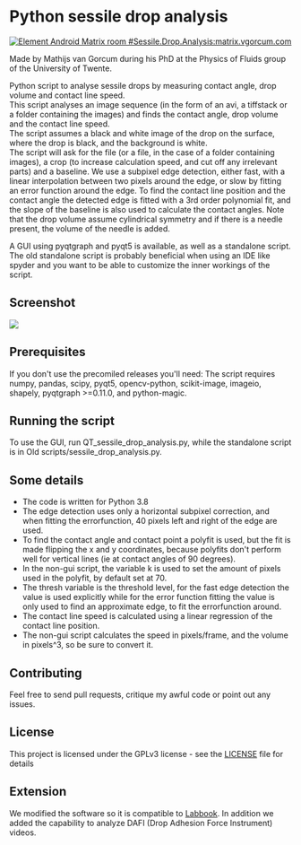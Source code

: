 # Python sessile drop analysis
[![Element Android Matrix room #Sessile.Drop.Analysis:matrix.vgorcum.com](https://img.shields.io/matrix/Sessile.Drop.Analysis:matrix.vgorcum.com.svg?label=%23Sessile.Drop.Analysis:matrix.vgorcum.com&logo=matrix&server_fqdn=matrix.org)](https://matrix.to/#/#Sessile.Drop.Analysis:matrix.vgorcum.com)

Made by Mathijs van Gorcum during his PhD at the Physics of Fluids group of the University of Twente.

Python script to analyse sessile drops by measuring contact angle, drop volume and contact line speed.  
This script analyses an image sequence (in the form of an avi, a tiffstack or a folder containing the images) and finds the contact angle, drop volume and the contact line speed.  
The script assumes a black and white image of the drop on the surface, where the drop is black, and the background is white.  
The script will ask for the file (or a file, in the case of a folder containing images), a crop (to increase calculation speed, and cut off any irrelevant parts) and a baseline.
We use a subpixel edge detection, either fast, with a linear interpolation between two pixels around the edge, or slow by fitting an error function around the edge.
To find the contact line position and the contact angle the detected edge is fitted with a 3rd order polynomial fit, and the slope of the baseline is also used to calculate the contact angles.
Note that the drop volume assume cylindrical symmetry and if there is a needle present, the volume of the needle is added.

A GUI using pyqtgraph and pyqt5 is available, as well as a standalone script. The old standalone script is probably beneficial when using an IDE like spyder and you want to be able to customize the inner workings of the script.

## Screenshot

![](Screenshot.png)

## Prerequisites
If you don't use the precomiled releases you'll need:
The script requires numpy, pandas, scipy, pyqt5, opencv-python, scikit-image, imageio, shapely, pyqtgraph >=0.11.0, and python-magic.

## Running the script
To use the GUI, run QT_sessile_drop_analysis.py, while the standalone script is in Old scripts/sessile_drop_analysis.py.

## Some details
* The code is written for Python 3.8
* The edge detection uses only a horizontal subpixel correction, and when fitting the errorfunction, 40 pixels left and right of the edge are used.  
* To find the contact angle and contact point a polyfit is used, but the fit is made flipping the x and y coordinates, because polyfits don't perform well for vertical lines (ie at contact angles of 90 degrees).  
* In the non-gui script, the variable k is used to set the amount of pixels used in the polyfit, by default set at 70.  
* The thresh variable is the threshold level, for the fast edge detection the value is used explicitly while for the error function fitting the value is only used to find an approximate edge, to fit the errorfunction around.  
* The contact line speed is calculated using a linear regression of the contact line position.  
* The non-gui script calculates the speed in pixels/frame, and the volume in pixels^3, so be sure to convert it.

## Contributing
Feel free to send pull requests, critique my awful code or point out any issues.

## License
This project is licensed under the GPLv3 license - see the [LICENSE](https://github.com/mvgorcum/Sessile.drop.analysis/blob/master/LICENSE) file for details

## Extension
We modified the software so it is compatible to [Labbook](https://github.com/gipplab/Electronic-Laboratory-Notebook).
In addition we added the capability to analyze DAFI (Drop Adhesion Force Instrument) videos.